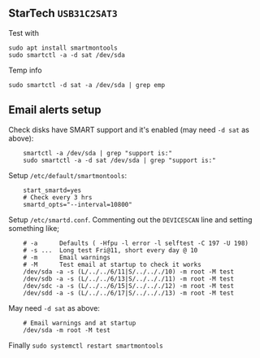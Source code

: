 ## StarTech `USB31C2SAT3`
Test with

    sudo apt install smartmontools
    sudo smartctl -a -d sat /dev/sda

Temp info

    sudo smartctl -d sat -a /dev/sda | grep emp

## Email alerts setup
Check disks have SMART support and it's enabled (may need `-d sat` as above):

        smartctl -a /dev/sda | grep "support is:"
        sudo smartctl -a -d sat /dev/sda | grep "support is:"
        

Setup `/etc/default/smartmontools`:

        start_smartd=yes
        # Check every 3 hrs
        smartd_opts="--interval=10800"

Setup `/etc/smartd.conf`.  Commenting out the `DEVICESCAN` line and setting something like;
        
        # -a      Defaults ( -Hfpu -l error -l selftest -C 197 -U 198)
        # -s ...  Long test Fri@11, short every day @ 10
        # -m      Email warnings 
        # -M      Test email at startup to check it works
        /dev/sda -a -s (L/../../6/11|S/../.././10) -m root -M test
        /dev/sdb -a -s (L/../../6/13|S/../.././11) -m root -M test
        /dev/sdc -a -s (L/../../6/15|S/../.././12) -m root -M test
        /dev/sdd -a -s (L/../../6/17|S/../.././13) -m root -M test

May need `-d sat` as above:

        # Email warnings and at startup
        /dev/sda -m root -M test 

Finally `sudo systemctl restart smartmontools`